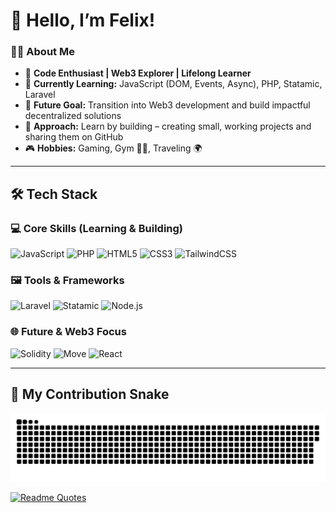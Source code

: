# 👋 Hello, I’m Felix!


### 👨‍💻 About Me
- 🌟 **Code Enthusiast | Web3 Explorer | Lifelong Learner**
- 🌱 **Currently Learning:** JavaScript (DOM, Events, Async), PHP, Statamic, Laravel  
- 🎯 **Future Goal:** Transition into Web3 development and build impactful decentralized solutions  
- 🚀 **Approach:** Learn by building – creating small, working projects and sharing them on GitHub  
- 🎮 **Hobbies:** Gaming, Gym 🏋️‍♂️, Traveling 🌍

---

## 🛠 Tech Stack

### 💻 Core Skills (Learning & Building)
![JavaScript](https://img.icons8.com/color/48/000000/javascript.png)
![PHP](https://img.icons8.com/color/48/000000/php.png)
![HTML5](https://img.icons8.com/color/48/000000/html-5.png)
![CSS3](https://img.icons8.com/color/48/000000/css3.png)
![TailwindCSS](https://img.icons8.com/color/48/000000/tailwind_css.png)

### 🖼️ Tools & Frameworks
![Laravel](https://img.icons8.com/fluency/48/laravel.png)
![Statamic](https://img.icons8.com/color/48/000000/server.png)
![Node.js](https://img.icons8.com/color/48/000000/nodejs.png)

### 🌐 Future & Web3 Focus
![Solidity](https://img.icons8.com/external-tal-revivo-color-tal-revivo/48/external-solidity-an-object-oriented-programming-language-for-writing-smart-contracts-logo-color-tal-revivo.png)
![Move](https://img.icons8.com/color/48/blockchain.png)
![React](https://img.icons8.com/color/48/000000/react-native.png)

---

## 🐍 My Contribution Snake
![GitHub Contribution Snake](https://raw.githubusercontent.com/1e37/1e37/output/github-contribution-grid-snake.svg)



[![Readme Quotes](https://quotes-github-readme.vercel.app/api?type=horizontal&theme=dark&quote=We+must+all+suffer+from+one+of+two+pains%3A+the+pain+of+discipline+or+the+pain+of+regret.+The+difference+is+discipline+weighs+ounces+while+regret+weighs+tons.&author=Jim+Rohn)](https://github.com/piyushsuthar/github-readme-quotes)

